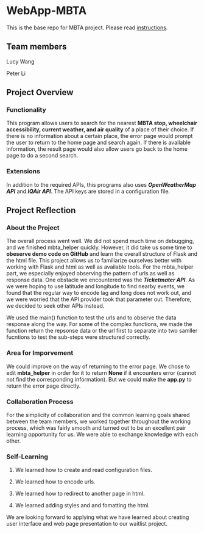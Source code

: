 # WebApp-MBTA
 This is the base repo for MBTA project. Please read [instructions](instructions.md). 

## Team members 
Lucy Wang

Peter Li 

## Project Overview 

### Functionality 
This program allows users to search for the nearest **MBTA stop, wheelchair accessibility, current weather, and air quality** of a place of their choice. If there is no information about a certain place, the error page would prompt the user to return to the home page and search again. If there is available information, the result page would also allow users go back to the home page to do a second search. 

### Extensions 

In addition to the required APIs, this programs also uses ***OpenWeatherMap API*** and ***IQAir API***. The API keys are stored in a configuration file. 

## Project Reflection 

### About the Project 
The overall process went well. We did not spend much time on debugging, and we finished mbta_helper quickly. However, it did take us some time to **obeserve demo code on GitHub** and learn the overall structure of Flask and the html file. This project allows us to familiarize ourselves better with working with Flask and html as well as available tools. For the mbta_helper part, we especially enjoyed observing the pattern of urls as well as response data. One obstacle we encountered was the ***Ticketmater API***. As we were hoping to use latitude and longitude to find nearby events, we found that the regular way to encode lag and long does not work out, and we were worried that the API provider took that parameter out. Therefore, we decided to seek other APIs instead.

We used the main() function to test the urls and to observe the data response along the way. For some of the complex functions, we made the function return the repsonse data or the url first to separate into two samller fucntions to test the sub-steps were structured correctly. 

### Area for Imporvement 
We could improve on the way of returning to the error page. We chose to edit **mbta_helper** in order for it to return **None** if it encounters error (cannot not find the corresponding information). But we could make the **app.py** to return the error page directly. 

### Collaboration Process 
For the simplicity of collaboration and the common learning goals shared between the team members, we worked together throughout the working process, which was fairly smooth and turned out to be an excellent pair learning opportunity for us. We were able to exchange knowledge with each other. 

### Self-Learning 
1) We learned how to create and read configuration files. 

2) We learned how to encode urls. 

3) We learned how to redirect to another page in html. 

4) We learned adding styles and and fomatting the html. 

We are looking forward to applying what we have learned about creating user interface and web page presentation to our waitlist project. 
